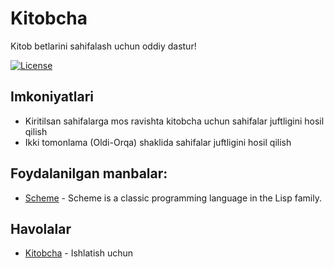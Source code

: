 # Kitobcha
Kitob betlarini sahifalash uchun oddiy dastur!

[![License](https://img.shields.io/badge/License-Apache%202.0-blue.svg)](https://github.com/Anvar-Avenger/kitobcha/blob/main/LICENSE)


## Imkoniyatlari
* Kiritilsan sahifalarga mos ravishta kitobcha uchun sahifalar juftligini hosil qilish
* Ikki tomonlama (Oldi-Orqa) shaklida sahifalar juftligini hosil qilish

## Foydalanilgan manbalar:
* [Scheme](https://en.wikipedia.org/wiki/Schema.org) - Scheme is a classic programming language in the Lisp family. 

## Havolalar
* [Kitobcha](https://kitobcha.joriy.uz/) - Ishlatish uchun